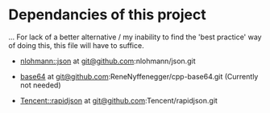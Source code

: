 # Dependancies of this project
... For lack of a better alternative / my inability to find the 'best practice' way of doing this, this file will have to suffice.

- [nlohmann::json](https://github.com/nlohmann/json) at git@github.com:nlohmann/json.git

- [base64](git@github.com:ReneNyffenegger/cpp-base64.git) at git@github.com:ReneNyffenegger/cpp-base64.git (Currently not needed)

- [Tencent::rapidjson](https://github.com/Tencent/rapidjson) at git@github.com:Tencent/rapidjson.git
